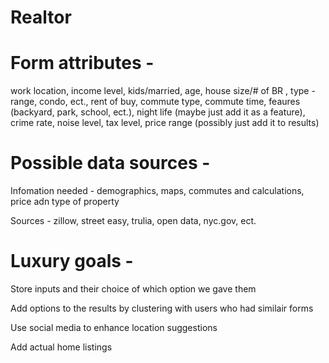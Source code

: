 # Realtor

# Form attributes - 
work location, 
income level, 
kids/married, 
age, 
house size/# of BR ,
type - range, condo, ect.,
rent of buy, 
commute type, 
commute time, 
feaures (backyard, park, school, ect.), 
night life (maybe just add it as a feature), 
crime rate, 
noise level, 
tax level,
price range (possibly just add it to results)

# Possible data sources - 
Infomation needed - demographics, maps, commutes and calculations, price adn type of property

Sources - 
zillow, street easy, trulia, open data, nyc.gov, ect. 



# Luxury goals - 
Store inputs and their choice of which option we gave them

Add options to the results by clustering with users who had similair forms

Use social media to enhance location suggestions

Add actual home listings 






